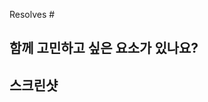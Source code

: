 <!-- 관련 이슈번호를 # 뒤에 써주세요 -->

Resolves #

## 함께 고민하고 싶은 요소가 있나요?

## 스크린샷

<!-- 정상 동작 화면, API 응답 등을 캡쳐해주세요 -->
